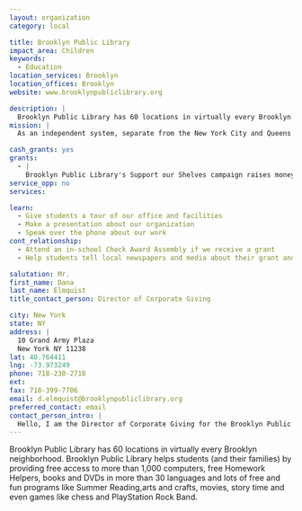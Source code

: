 ```yaml
---
layout: organization
category: local

title: Brooklyn Public Library
impact_area: Children
keywords: 
  - Education
location_services: Brooklyn
location_offices: Brooklyn
website: www.brooklynpubliclibrary.org

description: |
  Brooklyn Public Library has 60 locations in virtually every Brooklyn neighborhood. Brooklyn Public Library helps students (and their families) by providing free access to more than 1,000 computers, free Homework Helpers, books and DVDs in more than 30 languages and lots of free and fun programs like Summer Reading,arts and crafts, movies, story time and even games like chess and PlayStation Rock Band.
mission: |
  As an independent system, separate from the New York City and Queens libraries, Brooklyn Public Library serves the borough's 2.5 million residents, offering thousands of public programs, millions of books and use of more than 850 free Internet-accessible computers.

cash_grants: yes
grants: 
  - |
    Brooklyn Public Library's Support our Shelves campaign raises money to purchase new materials and support programming all 60 libraries in Brooklyn. Help support the shelves of your local library today! Helping kids and adults learn to read can start with just one penny.
service_opp: no
services: 

learn: 
  - Give students a tour of our office and facilities
  - Make a presentation about our organization
  - Speak over the phone about our work
cont_relationship: 
  - Attend an in-school Check Award Assembly if we receive a grant
  - Help students tell local newspapers and media about their grant and/or project with us

salutation: Mr.
first_name: Dana
last_name: Elmquist
title_contact_person: Director of Corporate Giving

city: New York
state: NY
address: |
  10 Grand Army Plaza  
  New York NY 11238
lat: 40.764411
lng: -73.973249
phone: 718-230-2718
ext: 
fax: 718-399-7706
email: d.elmquist@brooklynpubliclibrary.org
preferred_contact: email
contact_person_intro: |
  Hello, I am the Director of Corporate Giving for the Brooklyn Public Library and am very excited to be here helping to raise funds for materials and programs that empowers all Brooklynites.
---
```

Brooklyn Public Library has 60 locations in virtually every Brooklyn neighborhood. Brooklyn Public Library helps students (and their families) by providing free access to more than 1,000 computers, free Homework Helpers, books and DVDs in more than 30 languages and lots of free and fun programs like Summer Reading,arts and crafts, movies, story time and even games like chess and PlayStation Rock Band.